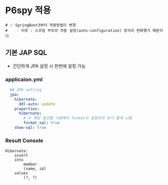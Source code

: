 # P6spy 적용

```properties
# ✅ SpringBoot3부터 적용방법이 변경
#    - 이유 : 스프링 부트의 자동 설정(auto-configuration) 방식이 변화했기 때문이다
```

## 기본 JAP SQL
- 간단하게 JPA 설정 시 한번에 설정 가능

### applicaion.yml
```yaml
  ## JPA setting
  jpa:
    hibernate:
      ddl-auto: update
    properties:
      hibernate:
        # ✔ 해당 옵션을 사용해야 format이 설정되어 보기 좋게 나옴
        format_sql: true
    show-sql: true
```

### Result Console
```shell
Hibernate: 
    insert 
    into
        member
        (name, id) 
    values
        (?, ?)
```

